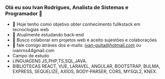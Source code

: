  ### Olá eu sou Ivan Rodrigues, Analista de Sistemas e Programador 👋



- 🔭 Hoje tenho como objetivo obter conhecimento fullkstack em tecnoclogias web
- 🌱 Atualmente estudando back-end
- 👯 Busco colaborar em projetos web e aceito sujestões e colaborações 
- 💬 fale comigo atráves dos e-mails: ivan-guita@hotmail.com ou ivanrns44gmail.com
- Campo de estudo
- LINGUAGENS JS,PHP,TS,SQL,JAVA.
- BIBLIOTECAS REACT, VUE, LARAVEL, ANGULAR, BOOTSTRAP, BULMA, EXPRESS, SEQUELIZE, AXIOS, BODY-PARSER, CORS, MYSQL2, KNEX.


